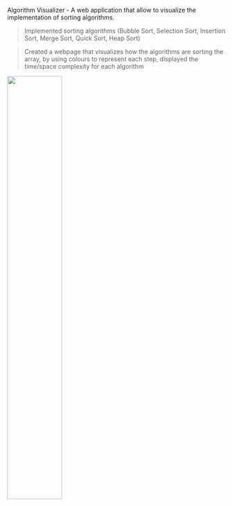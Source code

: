 Algorithm Visualizer - A web application that allow to
visualize the implementation of sorting algorithms.

>Implemented sorting algorithms (Bubble Sort, Selection Sort,
Insertion Sort, Merge Sort, Quick Sort, Heap Sort)

>Created a webpage that visualizes how the algorithms are
sorting the array, by using colours to represent each step,
displayed the time/space complexity for each algorithm




<img src="https://user-images.githubusercontent.com/56554962/201964404-799e4927-fbb4-410e-9c12-a8d4fe593cf1.jpg" width="50%">
